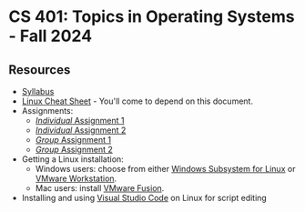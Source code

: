 # CS 401: Topics in Operating Systems - Fall 2024

## Resources

* [Syllabus](SYLLABUS.md)
* [Linux Cheat Sheet](CHEATSHEET.md) - You'll come to depend on this document.
* Assignments:
  * [*Individual* Assignment 1](I_ASSIGN1.md)
  * [*Individual* Assignment 2](I_ASSIGN2.md)
  * [*Group* Assignment 1](G_ASSIGN1.md)
  * [*Group* Assignment 2](G_ASSIGN2.md)
* Getting a Linux installation:
  * Windows users: choose from either [Windows Subsystem for Linux](WSL.md) or [VMware Workstation](VMWARE.md).
  * Mac users: install [VMware Fusion](VMWARE.md).
* Installing and using [Visual Studio Code](VSCODE.md) on Linux for script editing